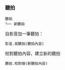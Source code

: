
### 聽拍
```
聽拍
└── 新聽拍
```
自影音加一筆聽拍：
```python3
影音.寫聽拍(聽拍內容)
```
校對聽拍內容，建立新的聽拍
```python3
聽拍.校對做(新聽拍內容)
```
